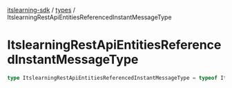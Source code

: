 [itslearning-sdk](../../modules.md) / [types](../index.md) / ItslearningRestApiEntitiesReferencedInstantMessageType

# ItslearningRestApiEntitiesReferencedInstantMessageType

```ts
type ItslearningRestApiEntitiesReferencedInstantMessageType = typeof ItslearningRestApiEntitiesReferencedInstantMessageType[keyof typeof ItslearningRestApiEntitiesReferencedInstantMessageType];
```
